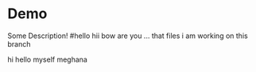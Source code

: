# Demo

Some Description!
#hello hii bow are you ...
that files 
i am working on this branch

hi hello myself meghana
